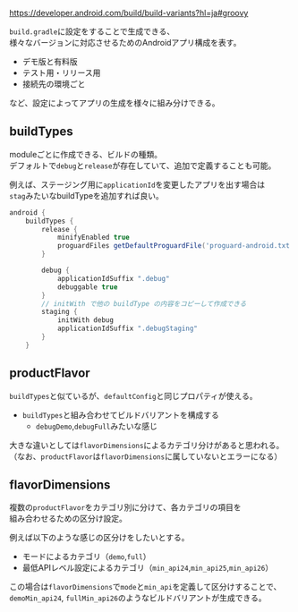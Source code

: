 <https://developer.android.com/build/build-variants?hl=ja#groovy>

`build.gradle`に設定をすることで生成できる、  
様々なバージョンに対応させるためのAndroidアプリ構成を表す。

* デモ版と有料版
* テスト用・リリース用
* 接続先の環境ごと

など、設定によってアプリの生成を様々に組み分けできる。

## buildTypes
moduleごとに作成できる、ビルドの種類。  
デフォルトで`debug`と`release`が存在していて、追加で定義することも可能。

例えば、ステージング用に`applicationId`を変更したアプリを出す場合は  
`stag`みたいなbuildTypeを追加すれば良い。

```groovy
android {
    buildTypes {
        release {
            minifyEnabled true
            proguardFiles getDefaultProguardFile('proguard-android.txt'), 'proguard-rules.pro'
        }

        debug {
            applicationIdSuffix ".debug"
            debuggable true
        }
        // initWith で他の buildType の内容をコピーして作成できる
        staging {
            initWith debug
            applicationIdSuffix ".debugStaging"
        }
    }
```

## productFlavor
`buildTypes`と似ているが、`defaultConfig`と同じプロパティが使える。  

* `buildTypes`と組み合わせてビルドバリアントを構成する
	- `debugDemo`,`debugFull`みたいな感じ

大きな違いとしては`flavorDimensions`によるカテゴリ分けがあると思われる。  
（なお、`productFlavor`は`flavorDimensions`に属していないとエラーになる）

## flavorDimensions
複数の`productFlavor`をカテゴリ別に分けて、各カテゴリの項目を  
組み合わせるための区分け設定。

例えば以下のような感じの区分けをしたいとする。
* モードによるカテゴリ（`demo`,`full`）
* 最低APIレベル設定によるカテゴリ（`min_api24`,`min_api25`,`min_api26`）

この場合は`flavorDimensions`で`mode`と`min_api`を定義して区分けすることで、
`demoMin_api24`, `fullMin_api26`のようなビルドバリアントが生成できる。